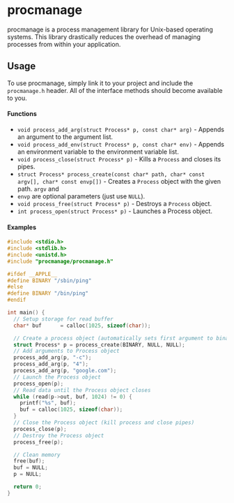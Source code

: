 procmanage
==========

procmanage is a process management library for Unix-based operating systems.
This library drastically reduces the overhead of managing processes from within
your application.

## Usage

To use procmanage, simply link it to your project and include the `procmanage.h`
header.  All of the interface methods should become available to you.

#### Functions

* `void process_add_arg(struct Process* p, const char* arg)` - Appends an
argument to the argument list.
* `void process_add_env(struct Process* p, const char* env)` - Appends an
environment variable to the environment variable list.
* `void process_close(struct Process* p)` - Kills a `Process` and closes its
pipes.
* `struct Process* process_create(const char* path, char* const argv[], char*
const envp[])` - Creates a `Process` object with the given path.  `argv` and
* `envp` are optional parameters (just use `NULL`).
* `void process_free(struct Process* p)` - Destroys a `Process` object.
* `int process_open(struct Process* p)` - Launches a Process object.

#### Examples

```cpp
#include <stdio.h>
#include <stdlib.h>
#include <unistd.h>
#include "procmanage/procmanage.h"

#ifdef __APPLE__
#define BINARY "/sbin/ping"
#else
#define BINARY "/bin/ping"
#endif

int main() {
  // Setup storage for read buffer
  char* buf      = calloc(1025, sizeof(char));

  // Create a process object (automatically sets first argument to binary)
  struct Process* p = process_create(BINARY, NULL, NULL);
  // Add arguments to Process object
  process_add_arg(p, "-c");
  process_add_arg(p, "4");
  process_add_arg(p, "google.com");
  // Launch the Process object
  process_open(p);
  // Read data until the Process object closes
  while (read(p->out, buf, 1024) != 0) {
    printf("%s", buf);
    buf = calloc(1025, sizeof(char));
  }
  // Close the Process object (kill process and close pipes)
  process_close(p);
  // Destroy the Process object
  process_free(p);

  // Clean memory
  free(buf);
  buf = NULL;
  p = NULL;

  return 0;
}
```
